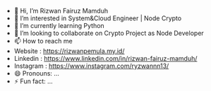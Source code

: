 - 👋 Hi, I’m Rizwan Fairuz Mamduh
- 👀 I’m interested in System&Cloud Engineer | Node Crypto
- 🌱 I’m currently learning Python
- 💞️ I’m looking to collaborate on Crypto Project as Node Developer
- 📫 How to reach me
- Website : https://rizwanpemula.my.id/
- Linkedin : https://www.linkedin.com/in/rizwan-fairuz-mamduh/
- Instagram : https://www.instagram.com/ryzwannn13/
- 😄 Pronouns: ...
- ⚡ Fun fact: ...

<!---
ryzwan29/ryzwan29 is a ✨ special ✨ repository because its `README.md` (this file) appears on your GitHub profile.
You can click the Preview link to take a look at your changes.
--->
